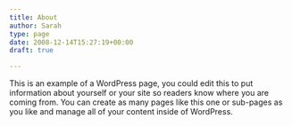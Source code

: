 ```yaml
---
title: About
author: Sarah
type: page
date: 2008-12-14T15:27:19+00:00
draft: true

---
```

This is an example of a WordPress page, you could edit this to put information about yourself or your site so readers know where you are coming from. You can create as many pages like this one or sub-pages as you like and manage all of your content inside of WordPress.